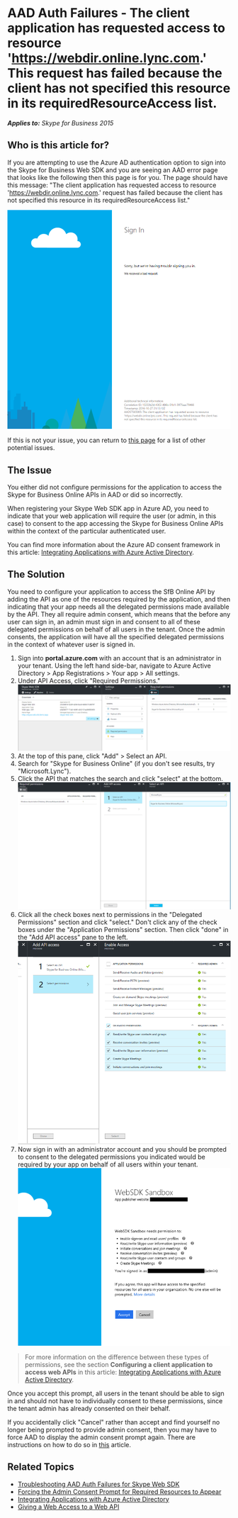 # AAD Auth Failures - The client application has requested access to resource 'https://webdir.online.lync.com.' This request has failed because the client has not specified this resource in its requiredResourceAccess list.

_**Applies to:** Skype for Business 2015_

## Who is this article for?

If you are attempting to use the Azure AD authentication option to sign into the Skype for Business Web SDK and you are seeing an AAD error page that looks like the following then this page is for you. The page should have this message: "The client application has  requested access to resource 'https://webdir.online.lync.com.' request has failed because the client has not specified this resource in its requiredResourceAccess list."

![Need to delegate permission to SFB online API](../../../images/troubleshooting/auth/MustGrantDelegatedPermissions.PNG)

If this is not your issue, you can return to [this page](./AADAuthFailures.md) for a list of other potential issues.


## The Issue

You either did not configure permissions for the application to access the Skype for Business Online APIs in AAD or did so incorrectly.

When registering your Skype Web SDK app in Azure AD, you need to indicate that your web application will require the user (or admin, in this case) to consent to the app accessing the Skype for Business Online APIs within the context of the particular authenticated user.

You can find more information about the Azure AD consent framework in this article: [Integrating Applications with Azure Active Directory](https://docs.microsoft.com/en-us/azure/active-directory/active-directory-integrating-applications).

## The Solution

You need to configure your application to access the SfB Online API by adding the API as one of the resources required by the application, and then indicating that your app needs all the delegated permissions made available by the API. They all require admin consent, which means that the before any user can sign in, an admin must sign in and consent to all of these delegated permissions on behalf of all users in the tenant. Once the admin consents, the application will have all the specified delegated permissions in the context of whatever user is signed in.

1. Sign into **portal.azure.com** with an account that is an administrator in your tenant. Using the left hand side-bar, navigate to Azure Active Directory > App Registrations > Your app > All settings.
2. Under API Access, click "Required Permissions."
![Finding Required Permissions Pane](../../../images/troubleshooting/auth/AADRequiredPermissionsPane.PNG)
3. At the top of this pane, click "Add" > Select an API.
4. Search for "Skype for Business Online" (if you don't see results, try "Microsoft.Lync").
5. Click the API that matches the search and click "select" at the bottom.
![Add required permissions for an app](../../../images/troubleshooting/auth/AADAddAPIAccess.PNG)
6. Click all the check boxes next to permissions in the "Delegated Permissions" section and click "select." Don't click any of the check boxes under the "Application Permissions" section. Then click "done" in the "Add API access" pane to the left.
![Indicate delegated permissions for app](../../../images/troubleshooting/auth/AADAPIDelegatedPermissions.PNG)
7. Now sign in with an administrator account and you should be prompted to consent to the delegated permissions you indicated would be required by your app on behalf of all users within your tenant.
![Admin consent prompt upon sign in](../../../images/troubleshooting/auth/ProvidingAdminConsentCensored.PNG)

> For more information on the difference between these types of permissions, see the section **Configuring a client application to access web APIs** in this article: [Integrating Applications with Azure Active Directory](https://docs.microsoft.com/en-us/azure/active-directory/active-directory-integrating-applications).

Once you accept this prompt, all users in the tenant should be able to sign in and should not have to individually consent to these permissions, since the tenant admin has already consented on their behalf.

If you accidentally click "Cancel" rather than accept and find yourself no longer being prompted to provide admin consent, then you may have to force AAD to display the admin consent prompt again. There are instructions on how to do so in [this](./AADAuth-AdminConsent.md) article.

## Related Topics
- [Troubleshooting AAD Auth Failures for Skype Web SDK](./AADAuthFailures.md)
- [Forcing the Admin Consent Prompt for Required Resources to Appear](./AADAuth-AdminConsent.md)
- [Integrating Applications with Azure Active Directory](https://docs.microsoft.com/en-us/azure/active-directory/active-directory-integrating-applications)
- [Giving a Web Access to a Web API](https://docs.microsoft.com/en-us/azure/active-directory/active-directory-authentication-scenarios#web-application-to-web-api)
